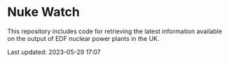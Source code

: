 # Nuke Watch

This repository includes code for retrieving the latest information available on the output of EDF nuclear power plants in the UK.

Last updated: 2023-05-29 17:07